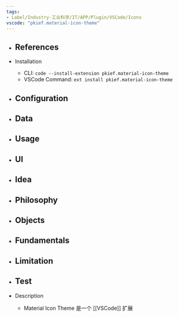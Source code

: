 ```yaml
---
tags:
- Label/Industry-工业科学/IT/APP/Plugin/VSCode/Icons
vscode: "pkief.material-icon-theme"
---
```


- References
    - 

- Installation
    - CLI: `code --install-extension pkief.material-icon-theme`
    - VSCode Command: `ext install pkief.material-icon-theme`

- Configuration
    - 

- Data
    - 

- Usage
    - 

- UI
    - 

- Idea
    - 

- Philosophy
    - 

- Objects
    - 

- Fundamentals
    - 

- Limitation
    - 

- Test
    - 

- Description
    - Material Icon Theme 是一个 [[VSCode]] 扩展
